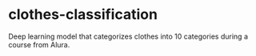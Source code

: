 # clothes-classification
Deep learning model that categorizes clothes into 10 categories during a course from Alura.
